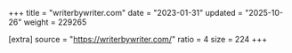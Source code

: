 +++
title = "writerbywriter.com"
date = "2023-01-31"
updated = "2025-10-26"
weight = 229265

[extra]
source = "https://writerbywriter.com/"
ratio = 4
size = 224
+++
